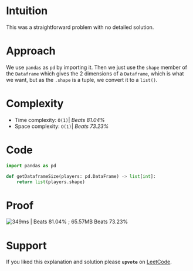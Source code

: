 # Intuition
This was a straightforward problem with no detailed solution.

# Approach
We use `pandas` as `pd` by importing it. Then we just use the `shape` member of the `Dataframe` which gives the 2 dimensions of a `Dataframe`, which is what we want, but as the `.shape` is a tuple, we convert it to a `list()`.

# Complexity
- Time complexity: `O(1)`| *Beats 81.04%*
- Space complexity: `O(1)`| *Beats 73.23%*

# Code
```Python
import pandas as pd

def getDataframeSize(players: pd.DataFrame) -> list[int]:
    return list(players.shape)
```

# Proof

![349ms | Beats 81.04% ; 65.57MB Beats 73.23%](https://assets.leetcode.com/users/images/d1909e20-d4f6-4098-9d96-266623c6f2c9_1742448350.8981142.png)

# Support

If you liked this explanation and solution please **`upvote`** on [LeetCode](https://leetcode.com/problems/get-the-size-of-a-dataframe/solutions/6558039/solution-for-size-of-dataframe-in-python-bud8/).
